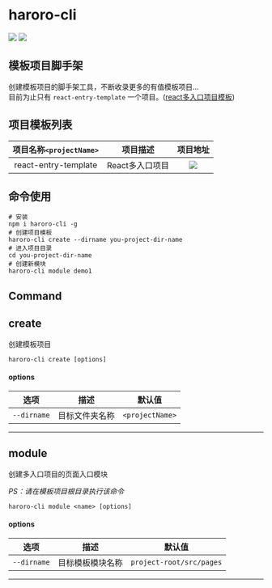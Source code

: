 # haroro-cli

[<img src="https://img.shields.io/static/v1?label=NPM&labelColor=cb0014&message=haroro-cli&color=black"/>](https://www.npmjs.com/package/haroro-cli)
[<img src="https://img.shields.io/static/v1?label=Github&labelColor=green&message=haroro-cli&color=black"/>](https://github.com/iHaroro/haroro-cli)

## 模板项目脚手架

创建模板项目的脚手架工具，不断收录更多的有值模板项目...
<br/>
目前为止只有 `react-entry-template` 一个项目。([react多入口项目模板](https://github.com/iHaroro/react-entry-template))

## 项目模板列表

|项目名称`<projectName>`|项目描述|项目地址|
|:---:|:---:|:---:|
|react-entry-template|React多入口项目|[<img src="https://img.shields.io/static/v1?label=Github&labelColor=green&message=react-entry-template&color=black"/>](https://github.com/iHaroro/react-entry-template)|

## 命令使用

```shell
# 安装
npm i haroro-cli -g
# 创建项目模板
haroro-cli create --dirname you-project-dir-name
# 进入项目目录
cd you-project-dir-name
# 创建新模块
haroro-cli module demo1
```

## Command

## **create**

创建模板项目

`haroro-cli create [options]`

#### options

|选项|描述|默认值|
|:---:|:---:|:---:|
|`--dirname`|目标文件夹名称|`<projectName>`|

<hr/>

## **module**

创建多入口项目的页面入口模块

_PS：请在模板项目根目录执行该命令_

`haroro-cli module <name> [options]`

#### options

|选项|描述|默认值|
|:---:|:---:|:---:|
|`--dirname`|目标模板模块名称|`project-root/src/pages`|

<hr/>

